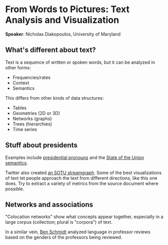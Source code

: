 # From Words to Pictures: Text Analysis and Visualization #

**Speaker**: Nicholas Diakopoulos, University of Maryland

## What's different about text? ##

Text is a sequence of written or spoken words, but it can be analyzed
in other forms:

* Frequencies/rates
* Context
* Semantics

This differs from other kinds of data structures:

* Tables
* Geometries (2D or 3D)
* Networks (graphs)
* Trees (hierarchies)
* Time series

## Stuff about presidents ##

Examples include [presidential pronouns](http://www.buzzfeed.com/johntemplon/obamas-pronouns-dont-make-him-narcissist)
and the [State of the Union semantics](http://www.washingtonpost.com/wp-srv/special/politics/2014-state-of-the-union/language-of-sotu/).

Twitter also created [an SOTU streamgraph](http://twitter.github.io/interactive/sotu2015/).
Some of the best visualizations of text let people approach the text from
different directions, like this one does. Try to extract a variety of metrics
from the source document where possible.

## Networks and associations ##

"Colocation networks" show what concepts appear together, especially in a large
corpus (collection; plural is "corpora") of text.

In a similar vein, [Ben Schmidt](http://benschmidt.org/profGender/) analyzed
language in professor reviews based on the genders of the professors being
reviewed.
